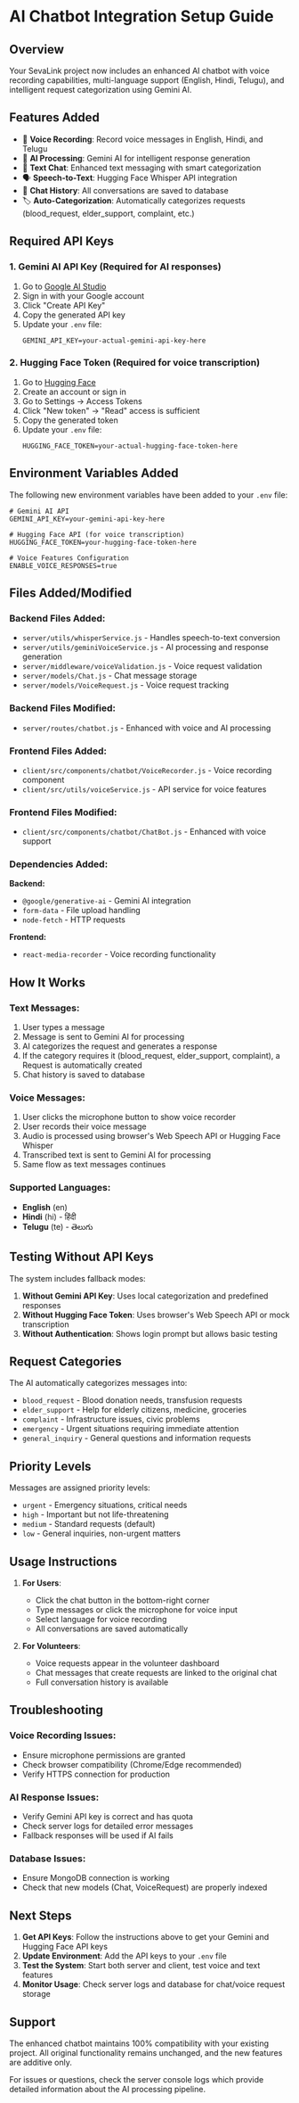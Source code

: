 # AI Chatbot Integration Setup Guide

## Overview
Your SevaLink project now includes an enhanced AI chatbot with voice recording capabilities, multi-language support (English, Hindi, Telugu), and intelligent request categorization using Gemini AI.

## Features Added
- 🎤 **Voice Recording**: Record voice messages in English, Hindi, and Telugu
- 🤖 **AI Processing**: Gemini AI for intelligent response generation
- 📝 **Text Chat**: Enhanced text messaging with smart categorization
- 🗣️ **Speech-to-Text**: Hugging Face Whisper API integration
- 💾 **Chat History**: All conversations are saved to database
- 🏷️ **Auto-Categorization**: Automatically categorizes requests (blood_request, elder_support, complaint, etc.)

## Required API Keys

### 1. Gemini AI API Key (Required for AI responses)
1. Go to [Google AI Studio](https://makersuite.google.com/app/apikey)
2. Sign in with your Google account
3. Click "Create API Key"
4. Copy the generated API key
5. Update your `.env` file:
   ```
   GEMINI_API_KEY=your-actual-gemini-api-key-here
   ```

### 2. Hugging Face Token (Required for voice transcription)
1. Go to [Hugging Face](https://huggingface.co/)
2. Create an account or sign in
3. Go to Settings → Access Tokens
4. Click "New token" → "Read" access is sufficient
5. Copy the generated token
6. Update your `.env` file:
   ```
   HUGGING_FACE_TOKEN=your-actual-hugging-face-token-here
   ```

## Environment Variables Added

The following new environment variables have been added to your `.env` file:

```env
# Gemini AI API
GEMINI_API_KEY=your-gemini-api-key-here

# Hugging Face API (for voice transcription)
HUGGING_FACE_TOKEN=your-hugging-face-token-here

# Voice Features Configuration
ENABLE_VOICE_RESPONSES=true
```

## Files Added/Modified

### Backend Files Added:
- `server/utils/whisperService.js` - Handles speech-to-text conversion
- `server/utils/geminiVoiceService.js` - AI processing and response generation
- `server/middleware/voiceValidation.js` - Voice request validation
- `server/models/Chat.js` - Chat message storage
- `server/models/VoiceRequest.js` - Voice request tracking

### Backend Files Modified:
- `server/routes/chatbot.js` - Enhanced with voice and AI processing

### Frontend Files Added:
- `client/src/components/chatbot/VoiceRecorder.js` - Voice recording component
- `client/src/utils/voiceService.js` - API service for voice features

### Frontend Files Modified:
- `client/src/components/chatbot/ChatBot.js` - Enhanced with voice support

### Dependencies Added:
**Backend:**
- `@google/generative-ai` - Gemini AI integration
- `form-data` - File upload handling
- `node-fetch` - HTTP requests

**Frontend:**
- `react-media-recorder` - Voice recording functionality

## How It Works

### Text Messages:
1. User types a message
2. Message is sent to Gemini AI for processing
3. AI categorizes the request and generates a response
4. If the category requires it (blood_request, elder_support, complaint), a Request is automatically created
5. Chat history is saved to database

### Voice Messages:
1. User clicks the microphone button to show voice recorder
2. User records their voice message
3. Audio is processed using browser's Web Speech API or Hugging Face Whisper
4. Transcribed text is sent to Gemini AI for processing
5. Same flow as text messages continues

### Supported Languages:
- **English** (en)
- **Hindi** (hi) - हिंदी
- **Telugu** (te) - తెలుగు

## Testing Without API Keys

The system includes fallback modes:

1. **Without Gemini API Key**: Uses local categorization and predefined responses
2. **Without Hugging Face Token**: Uses browser's Web Speech API or mock transcription
3. **Without Authentication**: Shows login prompt but allows basic testing

## Request Categories

The AI automatically categorizes messages into:
- `blood_request` - Blood donation needs, transfusion requests
- `elder_support` - Help for elderly citizens, medicine, groceries
- `complaint` - Infrastructure issues, civic problems
- `emergency` - Urgent situations requiring immediate attention
- `general_inquiry` - General questions and information requests

## Priority Levels

Messages are assigned priority levels:
- `urgent` - Emergency situations, critical needs
- `high` - Important but not life-threatening
- `medium` - Standard requests (default)
- `low` - General inquiries, non-urgent matters

## Usage Instructions

1. **For Users**: 
   - Click the chat button in the bottom-right corner
   - Type messages or click the microphone for voice input
   - Select language for voice recording
   - All conversations are saved automatically

2. **For Volunteers**:
   - Voice requests appear in the volunteer dashboard
   - Chat messages that create requests are linked to the original chat
   - Full conversation history is available

## Troubleshooting

### Voice Recording Issues:
- Ensure microphone permissions are granted
- Check browser compatibility (Chrome/Edge recommended)
- Verify HTTPS connection for production

### AI Response Issues:
- Verify Gemini API key is correct and has quota
- Check server logs for detailed error messages
- Fallback responses will be used if AI fails

### Database Issues:
- Ensure MongoDB connection is working
- Check that new models (Chat, VoiceRequest) are properly indexed

## Next Steps

1. **Get API Keys**: Follow the instructions above to get your Gemini and Hugging Face API keys
2. **Update Environment**: Add the API keys to your `.env` file
3. **Test the System**: Start both server and client, test voice and text features
4. **Monitor Usage**: Check server logs and database for chat/voice request storage

## Support

The enhanced chatbot maintains 100% compatibility with your existing project. All original functionality remains unchanged, and the new features are additive only.

For issues or questions, check the server console logs which provide detailed information about the AI processing pipeline.
